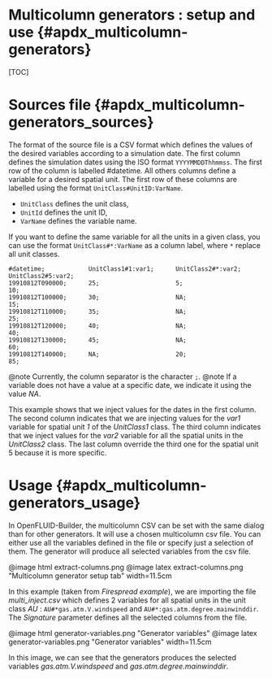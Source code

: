 # Multicolumn generators : setup and use {#apdx_multicolumn-generators}

[TOC]

# Sources file {#apdx_multicolumn-generators_sources}

The format of the source file is a CSV format which defines the values of the desired variables according 
to a simulation date. The first column defines the simulation dates using the ISO format `YYYYMMDDThhmmss`. 
The first row of the column is labelled \#datetime. All others columns define a variable for a desired spatial unit. 
The first row of these columns are labelled using the format `UnitClass#UnitID:VarName`.
* `UnitClass` defines the unit class,
* `UnitId` defines the unit ID,
* `VarName` defines the variable name.

If you want to define the same variable for all the units in a given class, you can use the format 
`UnitClass#*:VarName` as a column label, where `*` replace all unit classes.

```csv
#datetime;            UnitClass1#1:var1;      UnitClass2#*:var2;      UnitClass2#5:var2;
19910812T090000;      25;                     5;                      10;
19910812T100000;      30;                     NA;                     15;
19910812T110000;      35;                     NA;                     25;
19910812T120000;      40;                     NA;                     40;
19910812T130000;      45;                     NA;                     60;
19910812T140000;      NA;                     20;                     85;
```

@note Currently, the column separator is the character `;`. 
@note If a variable does not have a value at a specific date, we indicate it using the value *NA*.

This example shows that we inject values for the dates in the first column. The second column indicates 
that we are injecting values for the *var1* variable for spatial unit *1* of the *UnitClass1* class. 
The third column indicates that we inject values for the *var2* variable for all the spatial units in 
the *UnitClass2* class. The last column override the third one for the spatial unit 5 because it is more specific.

# Usage {#apdx_multicolumn-generators_usage}

In OpenFLUID-Builder, the multicolumn CSV can be set with the same dialog than for other generators. 
It will use a chosen multicolumn csv file.
You can either use all the variables defined in the file or specify just a selection of them. 
The generator will produce all selected variables from the csv file.

@image html extract-columns.png
@image latex extract-columns.png "Multicolumn generator setup tab" width=11.5cm

In this example (taken from *Firespread example*), we are importing the file *multi_inject.csv* which defines 
2 variables for all spatial units in the unit class *AU* : `AU#*gas.atm.V.windspeed` and 
`AU#*:gas.atm.degree.mainwinddir`. The *Signature* parameter defines all the selected columns from the file.

@image html generator-variables.png "Generator variables"
@image latex generator-variables.png "Generator variables" width=11.5cm

In this image, we can see that the generators produces the selected variables *gas.atm.V.windspeed*
and *gas.atm.degree.mainwinddir*. 
